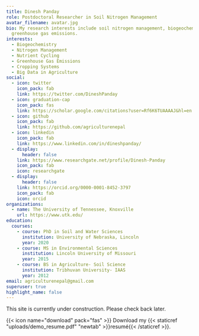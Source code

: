 ```yaml
---
title: Dinesh Panday
role: Postdoctoral Researcher in Soil Nitrogen Management
avatar_filename: avatar.jpg
bio: My research interests include soil nitrogen management, biogeochemistry and
  greenhouse gas emissions.
interests:
  - Biogeochemistry
  - Nitrogen Management
  - Nutrient Cycling
  - Greenhouse Gas Emissions
  - Cropping Systems
  - Big Data in Agriculture
social:
  - icon: twitter
    icon_pack: fab
    link: https://twitter.com/DineshPanday
  - icon: graduation-cap
    icon_pack: fas
    link: https://scholar.google.com/citations?user=Rf6K6TUAAAAJ&hl=en
  - icon: github
    icon_pack: fab
    link: https://github.com/agriculturenepal
  - icon: linkedin
    icon_pack: fab
    link: https://www.linkedin.com/in/dineshpanday/
  - display:
      header: false
    link: https://www.researchgate.net/profile/Dinesh-Panday
    icon_pack: fab
    icon: researchgate
  - display:
      header: false
    link: https://orcid.org/0000-0001-8452-3797
    icon_pack: fab
    icon: orcid
organizations:
  - name: The University of Tennessee, Knoxville
    url: https://www.utk.edu/
education:
  courses:
    - course: PhD in Soil and Water Sciences
      institution: University of Nebraska, Lincoln
      year: 2020
    - course: MS in Environmental Sciences
      institution: Lincoln University of Missouri
      year: 2015
    - course: BS in Agriculture- Soil Science
      institution: Tribhuvan University- IAAS
      year: 2012
email: agriculturenepal@gmail.com
superuser: true
highlight_name: false
---
```

This site is currently under construction. Please check back later. 

{{< icon name="download" pack="fas" >}} Download my {{< staticref "uploads/demo_resume.pdf" "newtab" >}}resumé{{< /staticref >}}.
